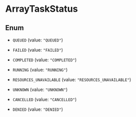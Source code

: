 

# ArrayTaskStatus

## Enum


* `QUEUED` (value: `"QUEUED"`)

* `FAILED` (value: `"FAILED"`)

* `COMPLETED` (value: `"COMPLETED"`)

* `RUNNING` (value: `"RUNNING"`)

* `RESOURCES_UNAVAILABLE` (value: `"RESOURCES_UNAVAILABLE"`)

* `UNKNOWN` (value: `"UNKNOWN"`)

* `CANCELLED` (value: `"CANCELLED"`)

* `DENIED` (value: `"DENIED"`)



